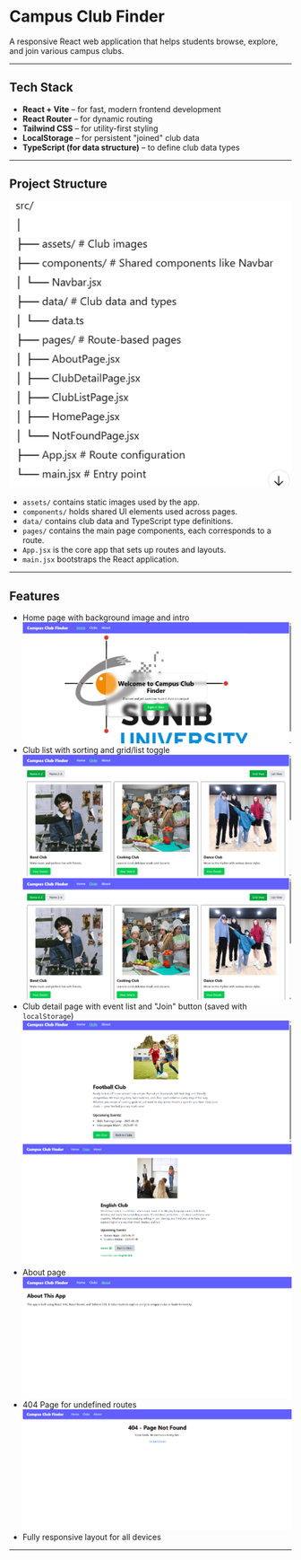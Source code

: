 # Campus Club Finder

A responsive React web application that helps students browse, explore, and join various campus clubs.

---

## Tech Stack

- **React + Vite** – for fast, modern frontend development  
- **React Router** – for dynamic routing  
- **Tailwind CSS** – for utility-first styling  
- **LocalStorage** – for persistent "joined" club data  
- **TypeScript (for data structure)** – to define club data types

---

## Project Structure

![Project Structure](./screenshot/Project%20Structure.png)

- `assets/` contains static images used by the app.  
- `components/` holds shared UI elements used across pages.  
- `data/` contains club data and TypeScript type definitions.  
- `pages/` contains the main page components, each corresponds to a route.  
- `App.jsx` is the core app that sets up routes and layouts.  
- `main.jsx` bootstraps the React application.

---

## Features

- Home page with background image and intro  
![Home Page](./screenshot/Home.png)
- Club list with sorting and grid/list toggle  
![Club List](./screenshot/Club%20List%20Grid%20View.png)
![Club List](./screenshot/Club%20List%20Grid%20View.png)
- Club detail page with event list and "Join" button (saved with `localStorage`)  
![Club Detail](./screenshot/Club%20Detail%20Not%20Join.png)
![Club Detail](./screenshot/Club%20Detail%20Join.png)
- About page  
![About Page](./screenshot/About.png)
- 404 Page for undefined routes  
![404 Not Found Page](./screenshot/404%20Page.png)
- Fully responsive layout for all devices

---
